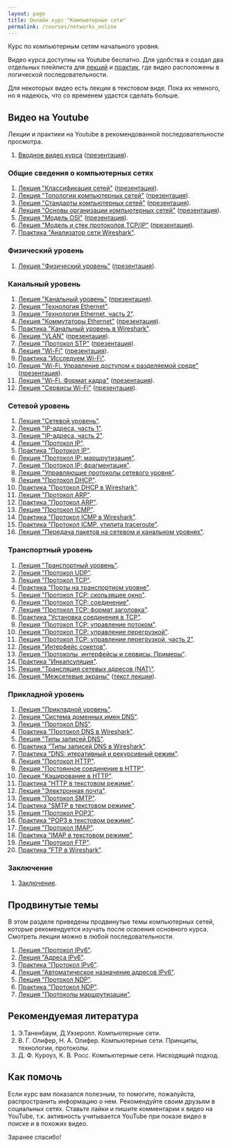 ```yaml
---
layout: page
title: Онлайн курс "Компьютерные сети"
permalink: /courses/networks_online
---
```


Курс по компьютерным сетям начального уровня. 

Видео курса доступны на Youtube беспатно. Для удобства я создал два отдельных плейлиста для [лекций](https://www.youtube.com/playlist?list=PLtPJ9lKvJ4oiNMvYbOzCmWy6cRzYAh9B1) и [практик](https://www.youtube.com/playlist?list=PLtPJ9lKvJ4oiKPQ9GXOvntj44Eu8IGAJK), где видео расположены в логической последовательности.

Для некоторых видео есть лекции в текстовом виде. Пока их немного, но я надеюсь, что со временем удастся сделать больше.

## Видео на Youtube

Лекции и практики на Youtube в рекомендованной последовательности просмотра.

1. [Вводное видео курса](https://youtu.be/OLFA0soYGhw) ([презентация](/assets/pdf/networks/introduction.pdf)).

### Общие сведения о компьютерных сетях

1. [Лекция "Классификация сетей"](https://youtu.be/Y4LK1OZ54h0) ([презентация](/assets/pdf/networks/network_types.pdf)).
2. [Лекция "Топологии компьютерных сетей"](https://youtu.be/z8VmkYahV8M) ([презентация](/assets/pdf/networks/network_topologies.pdf)).
2. [Лекция "Стандарты компьютерных сетей"](https://youtu.be/1dWCwQpqydU) ([презентация](/assets/pdf/networks/network_standards.pdf)).
3. [Лекция "Основы организации компьютерных сетей"](https://youtu.be/EPvxn9KvBvs) ([презентация](/assets/pdf/networks/network_layers.pdf)).
4. [Лекция "Модель OSI"](https://youtu.be/Tt8BTkxz_Vc) ([презентация](/assets/pdf/networks/osi_model.pdf)).
5. [Лекция "Модель и стек протоколов TCP/IP"](https://youtu.be/UZo4ffQ-aAc) ([презентация](/assets/pdf/networks/tcp-ip_stack.pdf)).
6. [Практика "Анализатор сети Wireshark"](https://youtu.be/Cc5wi1bxmpc).

### Физический уровень

1. [Лекция "Физический уровень"](https://youtu.be/yIf7hrgw8P4) ([презентация](/assets/pdf/networks/physical_layer.pdf)).

### Канальный уровень

1. [Лекция "Канальный уровень"](https://youtu.be/zYiKcbmBfgU) ([презентация](/assets/pdf/networks/data_link_layer.pdf)).
2. [Лекция "Технология Ethernet"](https://youtu.be/AtWcd_vCyUk).
3. [Лекция "Технология Ethernet, часть 2"](https://youtu.be/GZo0-CHTteo).
4. [Лекция "Коммутаторы Ethernet"](https://youtu.be/bdbsPC3b09A) ([презентация](/assets/pdf/networks/ethernet_switches.pdf)).
5. [Практика "Канальный уровень в Wireshark"](https://youtu.be/HsPurrcG_9Y).
6. [Лекция "VLAN"](https://youtu.be/Ig4WoXWzhNc) ([презентация](/assets/pdf/networks/vlan.pdf)).
7. [Лекция "Протокол STP"](https://youtu.be/xtHlGmd94ec) ([презентация](/assets/pdf/networks/stp.pdf)).
8. [Лекция "Wi-Fi"](https://youtu.be/pXG-4L2Hn9M) ([презентация](/assets/pdf/networks/wi-fi.pdf)).
9. [Практика "Исследуем Wi-Fi"](https://youtu.be/IXkw5x9t3wg).
10. [Лекция "Wi-Fi. Управление доступом к разделяемой среде"](https://youtu.be/9eWeUaHA_Us) ([презентация](/assets/pdf/networks/wi-fi_mac.pdf)).
11. [Лекция "Wi-Fi. Формат кадра"](https://youtu.be/nhhDsnQoWh0) ([презентация](/assets/pdf/networks/wi-fi_frame.pdf)).
12. [Лекция "Сервисы Wi-Fi"](https://youtu.be/FYAuqKjEpLs) ([презентация](/assets/pdf/networks/wi-fi_services.pdf)).


### Сетевой уровень

1. [Лекция "Сетевой уровень"](https://youtu.be/K-yvp1ti-QU).
2. [Лекция "IP-адреса, часть 1"](https://youtu.be/Uj1XQgRXYOc).
3. [Лекция "IP-адреса, часть 2"](https://youtu.be/hSnXwFE0dqU).
3. [Лекция "Протокол IP"](https://youtu.be/b_Pv7FRLH0M).
4. [Практика "Протокол IP"](https://youtu.be/nY7RksxUJ6U).
5. [Лекция "Протокол IP: маршрутизация"](https://youtu.be/kZqqk1tixfk).
6. [Лекция "Протокол IP: фрагментация"](https://youtu.be/jbt1AKyJ4gw).
7. [Лекция "Управляющие протоколы сетевого уровня"](https://youtu.be/s1fZQgV67yY).
8. [Лекция "Протокол DHCP"](https://youtu.be/uZJ8WVdw-Ck).
9. [Практика "Протокол DHCP в Wireshark"](https://youtu.be/WaP4SZY0GJQ).
10. [Лекция "Протокол ARP"](https://youtu.be/EZkkodleWqc).
11. [Практика "Протокол ARP"](https://youtu.be/0UbLESURFwQ).
12. [Лекция "Протокол ICMP"](https://youtu.be/9iG6ECpF-ko).
13. [Практика "Протокол ICMP в Wireshark"](https://youtu.be/5S-4L0YUVDw).
14. [Практика "Протокол ICMP, утилита traceroute"](https://youtu.be/TbsBhyyIth4).
15. [Лекция "Передача пакетов на сетевом и канальном уровнях"](https://youtu.be/sHHg-Ni3eIU).

### Транспортный уровень

1. [Лекция "Транспортный уровень"](https://youtu.be/g7vq-JVId58).
2. [Лекция "Протокол UDP"](https://youtu.be/GBrLfZvRrd8).
3. [Лекция "Протокол TCP"](https://youtu.be/CKUOb4htnB4).
4. [Практика "Порты на транспортном уровне"](https://youtu.be/_7O9On9_TZE).
5. [Лекция "Протокол TCP: скользящее окно"](https://youtu.be/hd6QNXK5rPk).
6. [Лекция "Протокол TCP: соединение"](https://youtu.be/vt69HEbZ_pI).
7. [Лекция "Протокол TCP: формат заголовка"](https://youtu.be/wP8iUpM5DHU).
8. [Практика "Установка соединения в TCP"](https://youtu.be/REjQGkrREKg).
9. [Лекция "Протокол TCP: управление потоком"](https://youtu.be/YCW4fLqFlME).
10. [Лекция "Протокол TCP: управление перегрузкой"](https://youtu.be/lGUPQjvSMeo).
11. [Лекция "Протокол TCP: управление перегрузкой, часть 2"](https://youtu.be/H6rMGYRKI2s).
12. [Лекция "Интерфейс сокетов"](https://youtu.be/_vAjHdh92YU).
13. [Лекция "Протоколы, интерфейсы и сервисы. Примеры"](https://youtu.be/VGcKWSqrjgE).
14. [Практика "Инкапсуляция"](https://youtu.be/qKuw2HJQVzk).
15. [Лекция "Трансляция сетевых адресов (NAT)"](https://youtu.be/F7kCOa6PybQ).
16. [Лекция "Межсетевые экраны"](https://youtu.be/9r6z9qggSIc) ([текст лекции](/computer_networks/2016/10/15/Firewalls.html)).

### Прикладной уровень

1. [Лекция "Прикладной уровень"](https://youtu.be/l_MAOvAbYho).
2. [Лекция "Система доменных имен DNS"](https://youtu.be/B0J0c0KLtbQ).
3. [Лекция "Протокол DNS"](https://youtu.be/yAlm-jTneeY).
4. [Практика "Протокол DNS в Wireshark"](https://youtu.be/i6fh-kb4Qps).
5. [Лекция "Типы записей DNS"](https://youtu.be/mvMYV0Hfig4).
6. [Практика "Типы записей DNS в Wireshark"](https://youtu.be/Ivg38bGTyAU).
7. [Практика "DNS: итеративный и рекурсивный режим"](https://youtu.be/no9yc-BHaFA).
8. [Лекция "Протокол HTTP"](https://youtu.be/RlccXUx4LVw).
9. [Лекция "Постоянное соединение в HTTP"](https://youtu.be/7DitlqcesKI).
10. [Лекция "Кэширование в HTTP"](https://youtu.be/esi6YZRvJzk).
11. [Практика "HTTP в текстовом режиме"](https://youtu.be/F6RYInA9IdY).
12. [Лекция "Электронная почта"](https://youtu.be/ocshYn2D_8g).
13. [Лекция "Протокол SMTP"](https://youtu.be/xUTmwcSDvSE).
14. [Практика "SMTP в текстовом режиме"](https://youtu.be/dKZ35haWChM).
15. [Лекция "Протокол POP3"](https://youtu.be/1swSSGvmnwU).
16. [Практика "POP3 в текстовом режиме"](https://youtu.be/DsbsClavuyc).
17. [Лекция "Протокол IMAP"](https://youtu.be/VGYHXIdtNS4).
18. [Практика "IMAP в текстовом режиме"](https://youtu.be/MRoyQjUfcxA).
19. [Лекция "Протокол FTP"](https://youtu.be/Uji0sQ-Co7Q).
20. [Практика "FTP в Wireshark"](https://youtu.be/ZHNPG_2kCnQ).

### Заключение

1. [Заключение](https://youtu.be/GnEuajcKU1U).

## Продвинутые темы 

В этом разделе приведены продвинутые темы компьютерных сетей, которые рекомендуется изучать после освоения основного курса. Смотреть лекции можно в любой последовательности.

1. [Лекция "Протокол IPv6"](https://youtu.be/Y4l8ScRLrf4).
2. [Лекция "Адреса IPv6"](https://youtu.be/KRAKAAJTxTg).
3. [Практика "Протокол IPv6"](https://youtu.be/xCEiYBmEh38).
4. [Лекция "Автоматическое назначение адресов IPv6"](https://youtu.be/GZTqZQVSY1A).
5. [Лекция "Протокол NDP"](https://youtu.be/e50Xcxeol4E).
6. [Практика "Протокол NDP"](https://youtu.be/3Gxv7VRa8xQ).
7. [Лекция "Протоколы маршрутизации"](https://youtu.be/MSg8gx3wnfQ).

## Рекомендуемая литература

1. Э.Таненбаум, Д.Уэзеролл. Компьютерные сети.
2. В. Г. Олифер, Н. А. Олифер. Компьютерные сети. Принципы, технологии, протоколы. 
3. Д. Ф. Куроуз, К. В. Росс. Компьютерные сети. Нисходящий подход.

## Как помочь

Если курс вам показался полезным, то помогите, пожалуйста, распространить информацию о нем. Рекомендуйте своим друзьям в социальных сетях. Ставьте лайки и пишите комментарии к видео на YouTube, т.к. активность учитывается YouTube при показе видео в поиске и в похожих видео.

Заранее спасибо!



